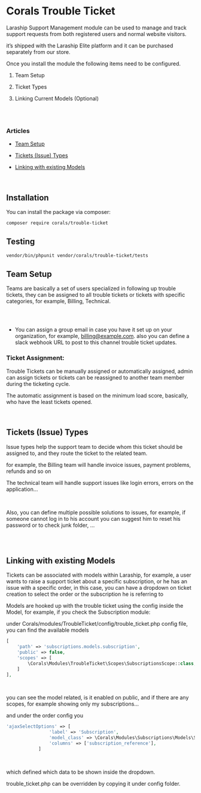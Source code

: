 # Corals Trouble Ticket

Laraship Support Management module can be used to manage and track support requests from both registered users and normal website visitors.

it’s shipped with the Laraship Elite platform and it can be purchased separately from our store.

Once you install the module the following items need to be configured.

1. Team Setup

2. Ticket Types

3. Linking Current Models (Optional)

<p>&nbsp;</p>
<p><img src="https://www.laraship.com/wp-content/uploads/2020/08/laravel-trouble-ticket-module-1024x553.png" alt=""></p>

### Articles
- [Team Setup](#team-setup)

- [Tickets (Issue) Types](#tickets-issue-types)

- [Linking with existing Models](#linking-with-existing-models)

<p>&nbsp;</p>

## Installation

You can install the package via composer:

```bash
composer require corals/trouble-ticket
```

## Testing

```bash
vendor/bin/phpunit vendor/corals/trouble-ticket/tests 
```


## Team Setup
Teams are basically a set of users specialized in following up trouble tickets, they can be assigned to all trouble tickets or tickets with specific categories, for example, Billing, Technical.

<p><img src="https://www.laraship.com/wp-content/uploads/2020/08/laravel-support-team-management-1-1024x308.png" alt=""></p>
<p>&nbsp;</p>

- You can assign a group email in case you have it set up on your organization, for example, billing@example.com. also you can define a slack webhook URL to post to this channel trouble ticket updates.

### Ticket Assignment:
Trouble Tickets can be manually assigned or automatically assigned, admin can assign tickets or tickets can be reassigned to another team member during the ticketing cycle.

The automatic assignment is based on the minimum load score, basically, who have the least tickets opened.
<p>&nbsp;</p>

## Tickets (Issue) Types
Issue types help the support team to decide whom this ticket should be assigned to, and they route the ticket to the related team.

for example, the Billing team will handle invoice issues, payment problems, refunds and so on

The technical team will handle support issues like login errors, errors on the application…

 <p>&nbsp;</p>

Also, you can define multiple possible solutions to issues, for example, if someone cannot log in to his account you can suggest him to reset his password or to check junk folder, …

<p><img src="https://www.laraship.com/wp-content/uploads/2020/08/laravel-support-issue-type-management-1024x312.png" alt=""></p>
<p>&nbsp;</p>

## Linking with existing Models
Tickets can be associated with models within Laraship, for example, a user wants to raise a support ticket about a specific subscription, or he has an issue with a specific order, in this case, you can have a dropdown on ticket creation to select the order or the subscription he is referring to

Models are hooked up with the trouble ticket using the config inside the Model, for example, if you check the Subscription module:

under Corals/modules/TroubleTicket/config/trouble_ticket.php config file, you can find the available models

```php
[
    'path' => 'subscriptions.models.subscription',
    'public' => false,
    'scopes' => [
        \Corals\Modules\TroubleTicket\Scopes\SubscriptionsScope::class,
    ]
],
```
<p>&nbsp;</p>

you can see the model related, is it enabled on public, and if there are any scopes, for example showing only my subscriptions…

and under the order config you

```php
'ajaxSelectOptions' => [
                'label' => 'Subscription',
                'model_class' => \Corals\Modules\Subscriptions\Models\Subscription::class,
                'columns' => ['subscription_reference'],
            ]
```

<p>&nbsp;</p>
which defined which data to be shown inside the dropdown.

trouble_ticket.php can be overridden by copying it under config folder.
